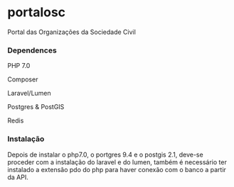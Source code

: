 # portalosc
Portal das Organizações da Sociedade Civil

### Dependences
PHP 7.0 

Composer

Laravel/Lumen

Postgres & PostGIS

Redis

### Instalação
Depois de instalar o php7.0, o portgres 9.4 e o postgis 2.1, deve-se proceder com a instalação do laravel e do lumen, também é necessário ter instalado a extensão pdo do php para haver conexão com o banco a partir da API. 
